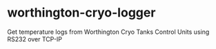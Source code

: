 # worthington-cryo-logger
Get temperature logs from Worthington Cryo Tanks Control Units using RS232 over TCP-IP
